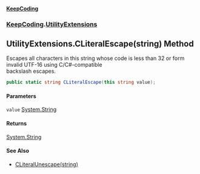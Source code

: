 #### [KeepCoding](index.md 'index')
### [KeepCoding](KeepCoding.md 'KeepCoding').[UtilityExtensions](UtilityExtensions.md 'KeepCoding.UtilityExtensions')
## UtilityExtensions.CLiteralEscape(string) Method
Escapes all characters in this string whose code is less than 32 or form invalid UTF-16 using C/C#-compatible  
backslash escapes.
```csharp
public static string CLiteralEscape(this string value);
```
#### Parameters
<a name='KeepCoding.UtilityExtensions.CLiteralEscape(string).value'></a>
`value` [System.String](https://docs.microsoft.com/en-us/dotnet/api/System.String 'System.String')  
  
#### Returns
[System.String](https://docs.microsoft.com/en-us/dotnet/api/System.String 'System.String')  
#### See Also
- [CLiteralUnescape(string)](UtilityExtensions.CLiteralUnescape.O+YakHYposeRveNmliSmBg.md 'KeepCoding.UtilityExtensions.CLiteralUnescape(string)')
